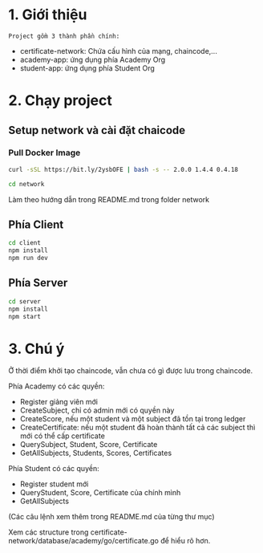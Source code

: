 # 1. Giới thiệu

    Project gồm 3 thành phần chính:

- certificate-network: Chứa cấu hình của mạng, chaincode,...
- academy-app: ứng dụng phía Academy Org
- student-app: ứng dụng phía Student Org

# 2. Chạy project

## Setup network và cài đặt chaicode

### Pull Docker Image

```bash
curl -sSL https://bit.ly/2ysbOFE | bash -s -- 2.0.0 1.4.4 0.4.18

```

```bash
cd network
```

Làm theo hướng dẫn trong README.md trong folder network

## Phía Client

```bash
cd client
npm install
npm run dev
```

## Phía Server

```bash
cd server
npm install
npm start
```

# 3. Chú ý

Ở thời điểm khởi tạo chaincode, vẫn chưa có gì được lưu trong chaincode.

Phía Academy có các quyền:

- Register giảng viên mới
- CreateSubject, chỉ có admin mới có quyền này
- CreateScore, nếu một student và một subject đã tồn tại trong ledger
- CreateCertificate: nếu một student đã hoàn thành tất cả các subject thì mới có thể cấp certificate
- QuerySubject, Student, Score, Certificate
- GetAllSubjects, Students, Scores, Certificates

Phía Student có các quyền:

- Register student mới
- QueryStudent, Score, Certificate của chính mình
- GetAllSubjects

(Các câu lệnh xem thêm trong README.md của từng thư mục)

Xem các structure trong certificate-network/database/academy/go/certificate.go để hiểu rõ hơn.
